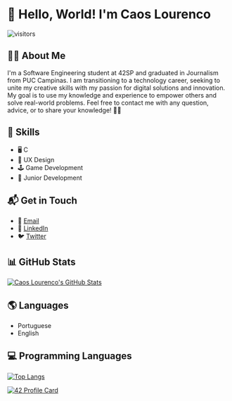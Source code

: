 # 👋 Hello, World! I'm Caos Lourenco

![visitors](https://visitor-badge.glitch.me/badge?page_id=caoslourenco.caoslourenco)

## 👨‍💻 About Me
I'm a Software Engineering student at 42SP and graduated in Journalism from PUC Campinas. I am transitioning to a technology career, seeking to unite my creative skills with my passion for digital solutions and innovation. My goal is to use my knowledge and experience to empower others and solve real-world problems. Feel free to contact me with any question, advice, or to share your knowledge! 🖖🦦

## 🚀 Skills
- 🖥️ C
- 🎨 UX Design
- 🕹️ Game Development
- 🌱 Junior Development

## 📬 Get in Touch
- 📧 [Email](mailto:clourenc@student.42sp.org.br)
- 💼 [LinkedIn](https://linkedin.com.br/in/camilla-lourenco)
- 🐦 [Twitter](https://twitter.com/caoslourenco)

## 📊 GitHub Stats
[![Caos Lourenco's GitHub Stats](https://github-readme-stats.vercel.app/api?username=caoslourenco&show_icons=true&bg_color=0d1117&title_color=8b949e&icon_color=58a6ff&text_color=c9d1d9)](https://github.com/caoslourenco/github-readme-stats)

## 🌎 Languages
- Portuguese
- English

## 💻 Programming Languages
[![Top Langs](https://github-readme-stats.vercel.app/api/top-langs/?username=caoslourenco&layout=compact&bg_color=0d1117&title_color=8b949e&icon_color=58a6ff&text_color=c9d1d9)](https://github.com/caoslourenco/github-readme-stats)

[![42 Profile Card](https://1337-readme.vercel.app/api/profile?cursus=42cursus&dark=true&login=clourenc)](https://github.com/mohouyizme/1337-readme)
